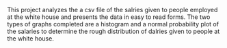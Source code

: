 This project analyzes the a csv file of the salries given to people employed at the white house and presents the data in easy to read forms. The two types of graphs completed are a histogram and a normal probability plot of the salaries to determine the rough distribution of dalries given to people at the white house.
